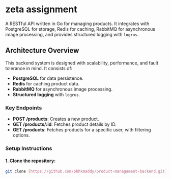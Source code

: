 # zeta assignment

A RESTful API written in Go for managing products. It integrates with PostgreSQL for storage, Redis for caching, RabbitMQ for asynchronous image processing, and provides structured logging with `logrus`.

## Architecture Overview

This backend system is designed with scalability, performance, and fault tolerance in mind. It consists of:

- **PostgreSQL** for data persistence.
- **Redis** for caching product data.
- **RabbitMQ** for asynchronous image processing.
- **Structured logging** with `logrus`.

### Key Endpoints

- **POST /products**: Creates a new product.
- **GET /products/:id**: Fetches product details by ID.
- **GET /products**: Fetches products for a specific user, with filtering options.

### Setup Instructions

#### 1. Clone the repository:
```bash
git clone [https://github.com/ohhkmaddy/product-management-backend.git](https://github.com/ohhkmaddy/zocket-assignment.git )

